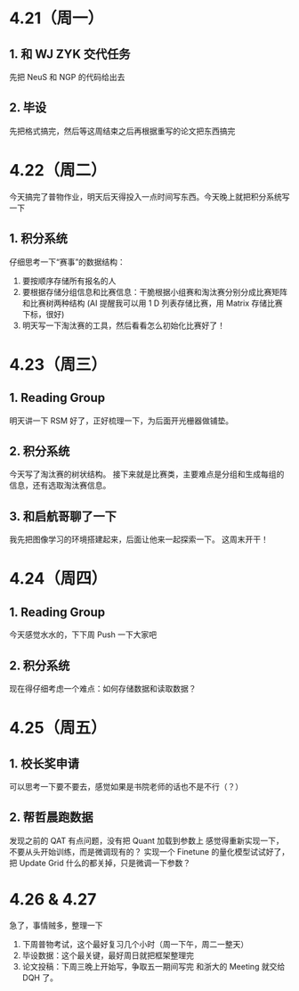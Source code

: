 # 4.21（周一）
## 1. 和 WJ ZYK 交代任务
先把 NeuS 和 NGP 的代码给出去

## 2. 毕设
先把格式搞完，然后等这周结束之后再根据重写的论文把东西搞完

# 4.22（周二）
今天搞完了普物作业，明天后天得投入一点时间写东西。今天晚上就把积分系统写一下
## 1. 积分系统
仔细思考一下“赛事”的数据结构：
1. 要按顺序存储所有报名的人
2. 要根据存储分组信息和比赛信息：干脆根据小组赛和淘汰赛分别分成比赛矩阵和比赛树两种结构 (AI 提醒我可以用 1 D 列表存储比赛，用 Matrix 存储比赛下标，很好)
3. 明天写一下淘汰赛的工具，然后看看怎么初始化比赛好了！
# 4.23（周三）
## 1. Reading Group
明天讲一下 RSM 好了，正好梳理一下，为后面开光栅器做铺垫。
## 2. 积分系统
今天写了淘汰赛的树状结构。
接下来就是比赛类，主要难点是分组和生成每组的信息，还有选取淘汰赛信息。
## 3. 和启航哥聊了一下
我先把图像学习的环境搭建起来，后面让他来一起探索一下。
这周末开干！

# 4.24（周四）
## 1. Reading Group
今天感觉水水的，下下周 Push 一下大家吧

## 2. 积分系统
现在得仔细考虑一个难点：如何存储数据和读取数据？
# 4.25（周五）
## 1. 校长奖申请
可以思考一下要不要去，感觉如果是书院老师的话也不是不行（？）
## 2. 帮哲晨跑数据
发现之前的 QAT 有点问题，没有把 Quant 加载到参数上
感觉得重新实现一下，不要从头开始训练，而是微调现有的？
实现一个 Finetune 的量化模型试试好了，把 Update Grid 什么的都关掉，只是微调一下参数？
# 4.26 & 4.27
急了，事情贼多，整理一下
1. 下周普物考试，这个最好复习几个小时（周一下午，周二一整天）
2. 毕设数据：这个最关键，最好周日就把框架整理完
3. 论文投稿：下周三晚上开始写，争取五一期间写完
和浙大的 Meeting 就交给 DQH 了。